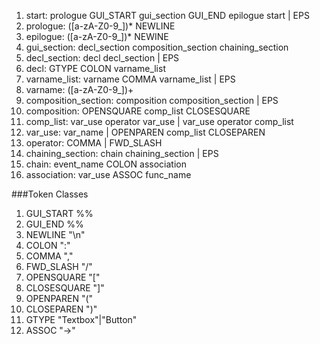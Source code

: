 1. start: prologue GUI\_START gui\_section GUI\_END epilogue start | EPS
2. prologue: ([a-zA-Z0-9_])* NEWLINE
3. epilogue: ([a-zA-Z0-9_])* NEWINE
4. gui\_section: decl_section composition_section chaining_section
5. decl_section: decl decl_section | EPS
6. decl: GTYPE COLON varname_list
7. varname_list: varname COMMA varname_list | EPS
8. varname: ([a-zA-Z0-9_])+
9. composition_section: composition composition_section | EPS 
10. composition: OPENSQUARE comp_list CLOSESQUARE
11. comp_list: var_use operator var_use | var_use operator comp_list
12. var_use: var_name | OPENPAREN comp_list CLOSEPAREN
13. operator: COMMA | FWD_SLASH
14. chaining_section: chain chaining_section | EPS
15. chain: event_name COLON association
16. association: var_use ASSOC func_name

###Token Classes
1. GUI\_START %%
2. GUI\_END %%
3. NEWLINE "\n"
4. COLON ":"
5. COMMA ","
6. FWD_SLASH "/"
7. OPENSQUARE "["
8. CLOSESQUARE "]"
9. OPENPAREN "("
10. CLOSEPAREN ")"
11. GTYPE "Textbox"|"Button"
12. ASSOC "->"
